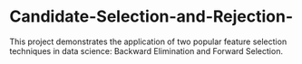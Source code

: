 # Candidate-Selection-and-Rejection-
This project demonstrates the application of two popular feature selection techniques in data science: Backward Elimination and Forward Selection. 
